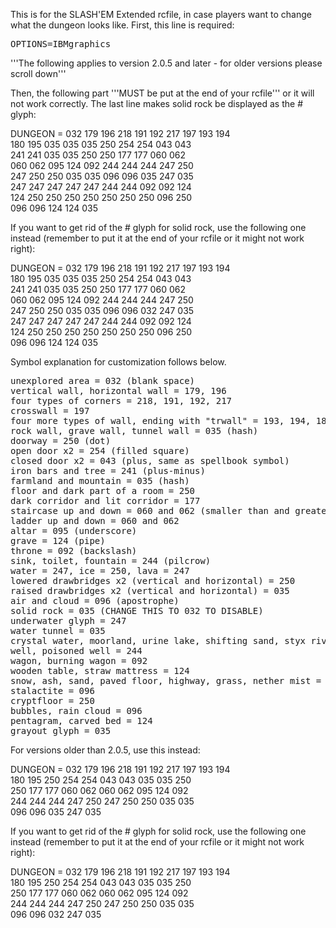 This is for the SLASH'EM Extended rcfile, in case players want to change what the dungeon looks like. First, this line is required:

<pre>OPTIONS=IBMgraphics</pre>

'''The following applies to version 2.0.5 and later - for older versions please scroll down'''

Then, the following part '''MUST be put at the end of your rcfile''' or it will not work correctly. The last line makes solid rock be displayed as the # glyph:

 DUNGEON = 032 179 196 218 191 192 217 197 193 194 \
            180 195 035 035 035 250 254 254 043 043 \
            241 241 035 035 250 250 177 177 060 062 \
            060 062 095 124 092 244 244 244 247 250 \
            247 250 250 035 035 096 096 035 247 035 \
            247 247 247 247 247 244 244 092 092 124 \
            124 250 250 250 250 250 250 250 096 250 \
            096 096 124 124 035

If you want to get rid of the # glyph for solid rock, use the following one instead (remember to put it at the end of your rcfile or it might not work right):

 DUNGEON = 032 179 196 218 191 192 217 197 193 194 \
            180 195 035 035 035 250 254 254 043 043 \
            241 241 035 035 250 250 177 177 060 062 \
            060 062 095 124 092 244 244 244 247 250 \
            247 250 250 035 035 096 096 032 247 035 \
            247 247 247 247 247 244 244 092 092 124 \
            124 250 250 250 250 250 250 250 096 250 \
            096 096 124 124 035

Symbol explanation for customization follows below.

<pre>
unexplored area = 032 (blank space)
vertical wall, horizontal wall = 179, 196
four types of corners = 218, 191, 192, 217
crosswall = 197
four more types of wall, ending with "trwall" = 193, 194, 180, 195
rock wall, grave wall, tunnel wall = 035 (hash)
doorway = 250 (dot)
open door x2 = 254 (filled square)
closed door x2 = 043 (plus, same as spellbook symbol)
iron bars and tree = 241 (plus-minus)
farmland and mountain = 035 (hash)
floor and dark part of a room = 250
dark corridor and lit corridor = 177
staircase up and down = 060 and 062 (smaller than and greater than)
ladder up and down = 060 and 062
altar = 095 (underscore)
grave = 124 (pipe)
throne = 092 (backslash)
sink, toilet, fountain = 244 (pilcrow)
water = 247, ice = 250, lava = 247
lowered drawbridges x2 (vertical and horizontal) = 250
raised drawbridges x2 (vertical and horizontal) = 035
air and cloud = 096 (apostrophe)
solid rock = 035 (CHANGE THIS TO 032 TO DISABLE)
underwater glyph = 247
water tunnel = 035
crystal water, moorland, urine lake, shifting sand, styx river = 247
well, poisoned well = 244
wagon, burning wagon = 092
wooden table, straw mattress = 124
snow, ash, sand, paved floor, highway, grass, nether mist = 250
stalactite = 096
cryptfloor = 250
bubbles, rain cloud = 096
pentagram, carved bed = 124
grayout glyph = 035
</pre>

For versions older than 2.0.5, use this instead:

 DUNGEON = 032 179 196 218 191 192 217 197 193 194 \
            180 195 250 254 254 043 043 035 035 250 \
            250 177 177 060 062 060 062 095 124 092 \
            244 244 244 247 250 247 250 250 035 035 \
            096 096 035 247 035

If you want to get rid of the # glyph for solid rock, use the following one instead (remember to put it at the end of your rcfile or it might not work right):

 DUNGEON = 032 179 196 218 191 192 217 197 193 194 \
            180 195 250 254 254 043 043 035 035 250 \
            250 177 177 060 062 060 062 095 124 092 \
            244 244 244 247 250 247 250 250 035 035 \
            096 096 032 247 035
